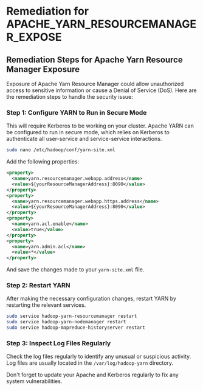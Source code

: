 # Remediation for APACHE_YARN_RESOURCEMANAGER_EXPOSE

## Remediation Steps for Apache Yarn Resource Manager Exposure

Exposure of Apache Yarn Resource Manager could allow unauthorized access to sensitive information or cause a Denial of Service (DoS). Here are the remediation steps to handle the security issue:

### Step 1: Configure YARN to Run in Secure Mode
This will require Kerberos to be working on your cluster. Apache YARN can be configured to run in secure mode, which relies on Kerberos to authenticate all user-service and service-service interactions. 

```bash
sudo nano /etc/hadoop/conf/yarn-site.xml
```
Add the following properties:

```xml
<property>
  <name>yarn.resourcemanager.webapp.address</name>
  <value>${yourResourceManagerAddress}:8090</value>
</property>
<property>
  <name>yarn.resourcemanager.webapp.https.address</name>
  <value>${yourResourceManagerAddress}:8090</value>
</property>
<property>
  <name>yarn.acl.enable</name>
  <value>true</value>
</property>
<property>
  <name>yarn.admin.acl</name>
  <value>*</value>
</property>
```
And save the changes made to your `yarn-site.xml` file.

### Step 2: Restart YARN
After making the necessary configuration changes, restart YARN by restarting the relevant services.

```bash
sudo service hadoop-yarn-resourcemanager restart
sudo service hadoop-yarn-nodemanager restart
sudo service hadoop-mapreduce-historyserver restart
```

### Step 3: Inspect Log Files Regularly
Check the log files regularly to identify any unusual or suspicious activity. Log files are usually located in the `/var/log/hadoop-yarn` directory.

Don't forget to update your Apache and Kerberos regularly to fix any system vulnerabilities.